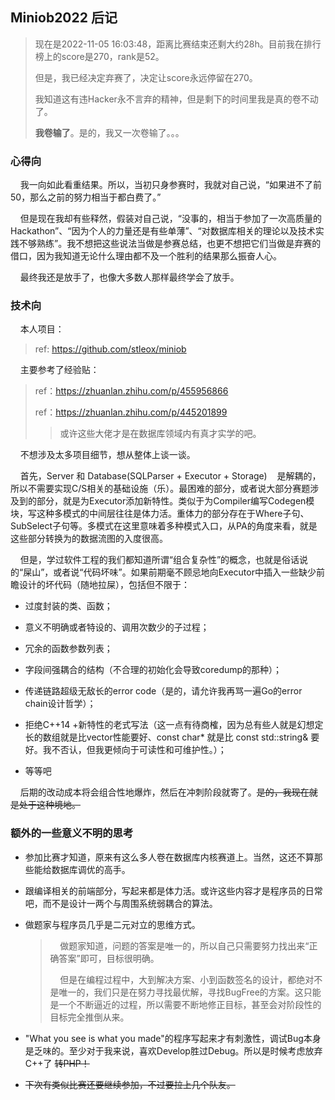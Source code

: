 ## Miniob2022 后记

> 现在是2022-11-05 16:03:48，距离比赛结束还剩大约28h。目前我在排行榜上的score是270，rank是52。
> 
> 但是，我已经决定弃赛了，决定让score永远停留在270。
> 
> 我知道这有违Hacker永不言弃的精神，但是剩下的时间里我是真的卷不动了。
> 
> **我卷输了**。是的，我又一次卷输了。。。

 

### 心得向

    我一向如此看重结果。所以，当初只身参赛时，我就对自己说，“如果进不了前50，那么之前的努力相当于都白费了。”

    但是现在我却有些释然，假装对自己说，“没事的，相当于参加了一次高质量的Hackathon”、“因为个人的力量还是有些单薄”、“对数据库相关的理论以及技术实践不够熟练”。我不想把这些说法当做是参赛总结，也更不想把它们当做是弃赛的借口，因为我知道无论什么理由都不及一个胜利的结果那么振奋人心。

    最终我还是放手了，也像大多数人那样最终学会了放手。



### 技术向

    本人项目：

> ref: https://github.com/stleox/miniob

    主要参考了经验贴：

> ref：https://zhuanlan.zhihu.com/p/455956866
> 
> ref：https://zhuanlan.zhihu.com/p/445201899
> 
> > 或许这些大佬才是在数据库领域内有真才实学的吧。

    不想涉及太多项目细节，想从整体上谈一谈。

    首先，Server 和 Database(SQLParser + Executor + Storage)    是解耦的，所以不需要实现C/S相关的基础设施（乐）。最困难的部分，或者说大部分赛题涉及到的部分，就是为Executor添加新特性。类似于为Compiler编写Codegen模块，写这种多模式的中间层往往是体力活。重体力的部分存在于Where子句、SubSelect子句等。多模式在这里意味着多种模式入口，从PA的角度来看，就是这些部分转换为的数据流图的入度很高。

    但是，学过软件工程的我们都知道所谓“组合复杂性”的概念，也就是俗话说的“屎山”，或者说“代码坏味”。如果前期毫不顾忌地向Executor中插入一些缺少前瞻设计的坏代码（随地拉屎），包括但不限于：

- 过度封装的类、函数；

- 意义不明确或者特设的、调用次数少的子过程；

- 冗余的函数参数列表；

- 字段间强耦合的结构（不合理的初始化会导致coredump的那种）；

- 传递链路超级无敌长的error code（是的，请允许我再骂一遍Go的error chain设计哲学）；

- 拒绝C++14 +新特性的老式写法（这一点有待商榷，因为总有些人就是幻想定长的数组就是比vector性能要好、const char* 就是比 const std::string& 要好。我不否认，但我更倾向于可读性和可维护性。）；

- 等等吧

    后期的改动成本将会组合性地爆炸，然后在冲刺阶段就寄了。~~是的，我现在就是处于这种境地。~~



### 额外的一些意义不明的思考

- 参加比赛才知道，原来有这么多人卷在数据库内核赛道上。当然，这还不算那些能给数据库调优的高手。

- 跟编译相关的前端部分，写起来都是体力活。或许这些内容才是程序员的日常吧，而不是设计一两个与周围系统弱耦合的算法。

- 做题家与程序员几乎是二元对立的思维方式。
  
  >     做题家知道，问题的答案是唯一的，所以自己只需要努力找出来“正确答案”即可，目标很明确。
  > 
  >     但是在编程过程中，大到解决方案、小到函数签名的设计，都绝对不是唯一的，我们只是在努力寻找最优解，寻找BugFree的方案。这只能是一个不断逼近的过程，所以需要不断地修正目标，甚至会对阶段性的目标完全推倒从来。

- "What you see is what you made"的程序写起来才有刺激性，调试Bug本身是乏味的。至少对于我来说，喜欢Develop胜过Debug。所以是时候考虑放弃C++了 ~~转PHP！~~

- ~~下次有类似比赛还要继续参加，不过要拉上几个队友。~~






































